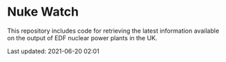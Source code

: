 # Nuke Watch

This repository includes code for retrieving the latest information available on the output of EDF nuclear power plants in the UK.

Last updated: 2021-06-20 02:01